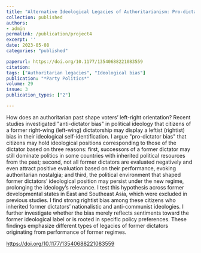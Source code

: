 ```yaml
---
title: "Alternative Ideological Legacies of Authoritarianism: Pro-dictator Bias in Post-developmental States"
collection: published
authors: 
- admin
permalink: /publication/project4
excerpt: ''
date: 2023-05-08
categories: "published"

paperurl: https://doi.org/10.1177/13540688221083559
citation:
tags: ["Authoritarian legacies", "Ideological bias"]
publication: "*Party Politics*"
volume: 29
issue: 3
publication_types: ["2"]

---
```


How does an authoritarian past shape voters’ left-right orientation? Recent studies investigated "anti-dictator bias" in political ideology that citizens of a former right-wing (left-wing) dictatorship may display a leftist (rightist) bias in their ideological self-identification. I argue "pro-dictator bias" that citizens may hold ideological positions corresponding to those of the dictator based on three reasons: first, successors of a former dictator may still dominate politics in some countries with inherited political resources from the past; second, not all former dictators are evaluated negatively and even attract positive evaluation based on their performance, evoking authoritarian nostalgia; and third, the political environment that shaped former dictators’ ideological position may persist under the new regime, prolonging the ideology’s relevance. I test this hypothesis across former developmental states in East and Southeast Asia, which were excluded in previous studies. I find strong rightist bias among these citizens who inherited former dictators’ nationalistic and anti-communist ideologies. I further investigate whether the bias merely reflects sentiments toward the former ideological label or is rooted in specific policy preferences. These findings emphasize different types of legacies of former dictators originating from performance of former regimes. 

https://doi.org/10.1177/13540688221083559 
